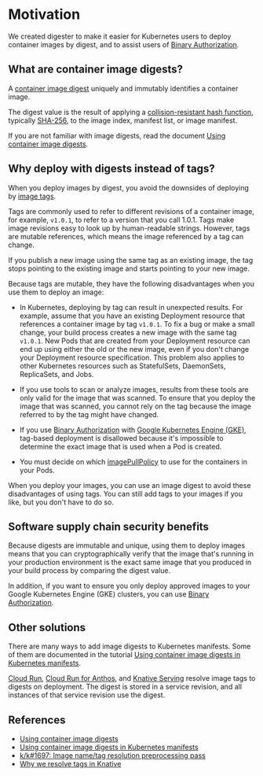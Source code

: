 # Motivation

We created digester to make it easier for Kubernetes users to deploy container
images by digest, and to assist users of
[Binary Authorization](https://cloud.google.com/binary-authorization/docs).

## What are container image digests?

A
[container image digest](https://github.com/opencontainers/image-spec/blob/master/descriptor.md#digests)
uniquely and immutably identifies a container image.

The digest value is the result of applying a
[collision-resistant hash function](https://wikipedia.org/wiki/Collision_resistance),
typically [SHA-256](https://wikipedia.org/wiki/SHA-2),
to the image index, manifest list, or image manifest.

If you are not familiar with image digests, read the document
[Using container image digests](https://cloud.google.com/architecture/using-container-images).

## Why deploy with digests instead of tags?

When you deploy images by digest, you avoid the downsides of deploying by
[image tags](https://github.com/opencontainers/distribution-spec/blob/master/spec.md).

Tags are commonly used to refer to different revisions of a container image,
for example, `v1.0.1`, to refer to a version that you call 1.0.1. Tags make
image revisions easy to look up by human-readable strings. However, tags are
mutable references, which means the image referenced by a tag can change.

If you publish a new image using the same tag as an existing image, the tag
stops pointing to the existing image and starts pointing to your new image.

Because tags are mutable, they have the following disadvantages when you use
them to deploy an image:

-   In Kubernetes, deploying by tag can result in unexpected results. For
    example, assume that you have an existing Deployment resource that
    references a container image by tag `v1.0.1`. To fix a bug or make a small
    change, your build process creates a new image with the same tag `v1.0.1`.
    New Pods that are created from your Deployment resource can end up using
    either the old or the new image, even if you don't change your Deployment
    resource specification. This problem also applies to other Kubernetes
    resources such as StatefulSets, DaemonSets, ReplicaSets, and Jobs.

-   If you use tools to scan or analyze images, results from these tools are
    only valid for the image that was scanned. To ensure that you deploy the
    image that was scanned, you cannot rely on the tag because the image
    referred to by the tag might have changed.

-   If you use
    [Binary Authorization](https://cloud.google.com/binary-authorization/docs)
    with
    [Google Kubernetes Engine (GKE)](https://cloud.google.com/kubernetes-engine/docs),
    tag-based deployment is disallowed because it's impossible to determine
    the exact image that is used when a Pod is created.

-   You must decide on which
    [imagePullPolicy](https://kubernetes.io/docs/concepts/configuration/overview/#container-images)
    to use for the containers in your Pods.

When you deploy your images, you can use an image digest to avoid these
disadvantages of using tags. You can still add tags to your images if you like,
but you don't have to do so.

## Software supply chain security benefits

Because digests are immutable and unique, using them to deploy images means
that you can cryptographically verify that the image that's running in your
production environment is the exact same image that you produced in your
build process by comparing the digest value.

In addition, if you want to ensure you only deploy approved images to your
Google Kubernetes Engine (GKE) clusters, you can use
[Binary Authorization](https://cloud.google.com/binary-authorization/docs).

## Other solutions

There are many ways to add image digests to Kubernetes manifests. Some of them
are documented in the tutorial
[Using container image digests in Kubernetes manifests](https://cloud.google.com/architecture/using-container-image-digests-in-kubernetes-manifests).

[Cloud Run](https://cloud.google.com/run/docs/deploying#service),
[Cloud Run for Anthos](https://cloud.google.com/anthos/run/docs/deploying#service),
and
[Knative Serving](https://knative.dev/docs/serving/tag-resolution/)
resolve image tags to digests on deployment. The digest is stored in a service
revision, and all instances of that service revision use the digest.

## References

-   [Using container image digests](https://cloud.google.com/architecture/using-container-images)
-   [Using container image digests in Kubernetes manifests](https://cloud.google.com/architecture/using-container-image-digests-in-kubernetes-manifests)
-   [k/k#1697: Image name/tag resolution preprocessing pass](https://github.com/kubernetes/kubernetes/issues/1697)
-   [Why we resolve tags in Knative](https://docs.google.com/presentation/d/e/2PACX-1vTgyp2lGDsLr_bohx3Ym_2mrTcMoFfzzd6jocUXdmWQFdXydltnraDMoLxvEe6WY9pNPpUUvM-geJ-g/pub?resourcekey=0-FH5lN4C2sbURc_ds8XRHeA)

